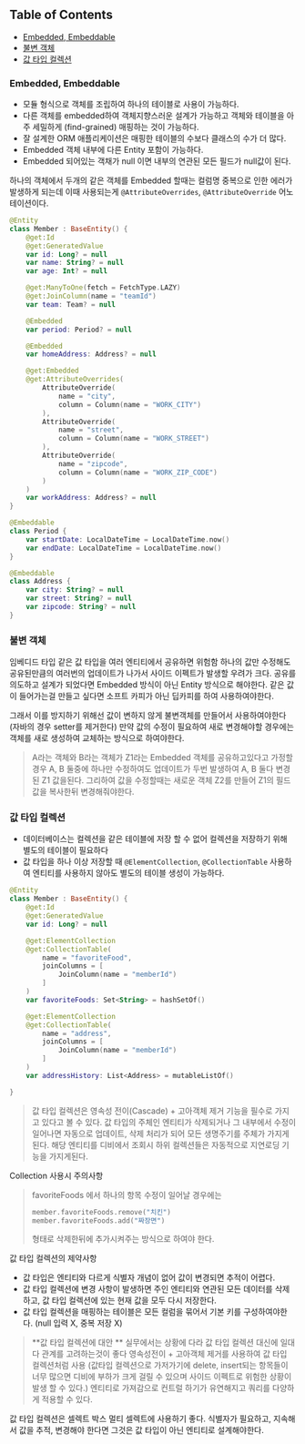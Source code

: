 <!--[TOC]: # "## Table of Contents"-->

## Table of Contents
- [Embedded, Embeddable](#embedded-embeddable)
- [불변 객체](#불변-객체)
- [값 타입 컬렉션](#값-타입-컬렉션)


### Embedded, Embeddable
- 모듈 형식으로 객체를 조립하여 하나의 테이블로 사용이 가능하다.
- 다른 객체를 embedded하여  객체지향스러운 설계가 가능하고 객체와 테이블을 아주 세밀하게 (find-grained) 매핑하는 것이 가능하다.
- 잘 설계한 ORM 애플리케이션은 매핑한 테이블의 수보다 클래스의 수가 더 많다.
- Embedded 객체 내부에 다른 Entity 포함이 가능하다.
- Embedded 되어있는 객채가 null 이면 내부의 연관된 모든 필드가 null값이 된다.

하나의 객체에서 두개의 같은 객체를 Embedded 할때는 컬럼명 중복으로 인한 에러가 발생하게 되는데 이때 사용되는게 `@AttributeOverrides`, `@AttributeOverride` 어노테이션이다.

``` kotlin
@Entity
class Member : BaseEntity() {
    @get:Id
    @get:GeneratedValue
    var id: Long? = null
    var name: String? = null
    var age: Int? = null

    @get:ManyToOne(fetch = FetchType.LAZY)
    @get:JoinColumn(name = "teamId")
    var team: Team? = null

    @Embedded
    var period: Period? = null

    @Embedded
    var homeAddress: Address? = null

    @get:Embedded
    @get:AttributeOverrides(
        AttributeOverride(
            name = "city",
            column = Column(name = "WORK_CITY")
        ),
        AttributeOverride(
            name = "street",
            column = Column(name = "WORK_STREET")
        ),
        AttributeOverride(
            name = "zipcode",
            column = Column(name = "WORK_ZIP_CODE")
        )
    )
    var workAddress: Address? = null
} 

@Embeddable
class Period {
    var startDate: LocalDateTime = LocalDateTime.now()
    var endDate: LocalDateTime = LocalDateTime.now()
}

@Embeddable
class Address {
    var city: String? = null
    var street: String? = null
    var zipcode: String? = null
}
```

### 불변 객체
임베디드 타입 같은 값 타입을 여러 엔티티에서 공유하면 위험함
하나의 값만 수정해도 공유된만큼의 여러번의 업데이트가 나가서 사이드 이펙트가 발생할 우려가 크다.
공유를 의도하고 설계가 되었다면 Embedded 방식이 아닌 Entity 방식으로 해야한다.
같은 값이 들어가는걸 만들고 싶다면 소프트 카피가 아닌 딥카피를 하여 사용하여야한다.

그래서 이를 방지하기 위해선 값이 변하지 않게 불변객체를 만들어서 사용하여야한다 (자바의 경우 setter를 제거한다)
만약 값의 수정이 필요하여 새로 변경해야할 경우에는 객체를 새로 생성하여 교체하는 방식으로 하여야한다.

> A라는 객체와 B라는 객체가 Z1라는 Embedded 객체를 공유하고있다고 가정할경우
> A, B 둘중에 하나만 수정하여도 업데이트가 두번 발생하여 A, B 둘다 변경된 Z1 값을된다.
> 그리하여 값을 수정할때는 새로운 객체 Z2를 만들어 Z1의 필드 값을 복사한뒤 변경해줘야한다.

### 값 타입 컬렉션

- 데이터베이스는 컬렉션을 같은 테이블에 저장 할 수 없어 컬렉션을 저장하기 위해 별도의 테이블이 필요하다
- 값 타입을 하나 이상 저장할 때 `@ElementCollection`, `@CollectionTable` 사용하여 엔티티를 사용하지 않아도 별도의 테이블 생성이 가능하다.

``` kotlin
@Entity
class Member : BaseEntity() {
    @get:Id
    @get:GeneratedValue
    var id: Long? = null

    @get:ElementCollection
    @get:CollectionTable(
        name = "favoriteFood",
        joinColumns = [
            JoinColumn(name = "memberId")
        ]
    )
    var favoriteFoods: Set<String> = hashSetOf()

    @get:ElementCollection
    @get:CollectionTable(
        name = "address",
        joinColumns = [
            JoinColumn(name = "memberId")
        ] 
    )
    var addressHistory: List<Address> = mutableListOf()

}
```

> 값 타입 컬렉션은 영속성 전이(Cascade) + 고아객체 제거 기능을 필수로 가지고 있다고 볼 수 있다.
> 값 타입의 주체인 엔티티가 삭제되거나 그 내부에서 수정이 일어나면 자동으로 업데이트, 삭제 처리가 되어 모든 생명주기를 주체가 가지게 된다.
> 해당 엔티티를 디비에서 조회시 하위 컬렉션들은 자동적으로 지연로딩 기능을 가지게된다.


Collection 사용시 주의사항
> favoriteFoods 에서 하나의 항목 수정이 일어날 경우에는
> ``` kotlin
> member.favoriteFoods.remove("치킨")
> member.favoriteFoods.add("짜장면")
> ```
> 형태로 삭제한뒤에 추가시켜주는 방식으로 하여야 한다.

값 타입 컬렉션의 제약사항
- 값 타입은 엔티티와 다르게 식별자 개념이 없어 값이 변경되면 추적이 어렵다.
- 값 타입 컬렉션에 변경 사항이 발생하면 주인 엔티티와 연관된 모든 데이터를 삭제하고, 값 타입 컬렉션에 있는 현재 값을 모두 다시 저장한다.
- 값 타입 컬렉션을 매핑하는 테이블은 모든 컬럼을 묶어서 기본 키를 구성하여야한다. (null 입력 X, 중복 저장 X)
> **값 타입 컬렉션에 대안 **
> 실무에서는 상황에 다라 값 타입 컬렉션 대신에 일대다 관계를 고려하는것이 좋다
> 영속성전이 + 고아객체 제거를 사용하여 값 타입 컬렉션처럼 사용
> (값타입 컬렉션으로 가저가기에 delete, insert되는 항목들이 너무 많으면 디비에 부하가 크게 걸릴 수 있으며 사이드 이펙트로 위험한 상황이 발생 할 수 있다.)
> 엔티티로 가져감으로 컨트럴 하기가 유연해지고 쿼리를 다양하게 적용할 수 있다.

값 타입 컬렉션은 셀렉트 박스 멀티 셀렉트에 사용하기 좋다.
식별자가 필요하고, 지속해서 값을 추적, 변경해야 한다면 그것은 값 타입이 아닌 엔티티로 설계해야한다.
